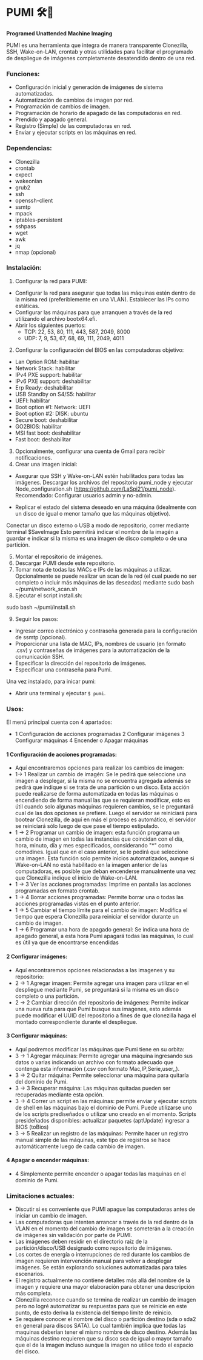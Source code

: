# PUMI 🛠🐶

**Programed Unattended Machine Imaging**

PUMI es una herramienta que integra de manera transparente Clonezilla, SSH, Wake-on-LAN, crontab y otras utilidades para facilitar el programado de despliegue de imágenes completamente desatendido dentro de una red.

### Funciones:
- Configuración inicial y generación de imágenes de sistema automatizadas.
- Automatización de cambios de imagen por red.
- Programación de cambios de imagen.
- Programación de horario de apagado de las computadoras en red.
- Prendido y apagado general.
- Registro (Simple) de las computadoras en red.
- Enviar y ejecutar scripts en las máquinas en red.

### Dependencias:
- Clonezilla
- crontab
- expect
- wakeonlan
- grub2
- ssh
- openssh-client
- ssmtp
- mpack
- iptables-persistent
- sshpass
- wget
- awk
- jq
- nmap (opcional)

### Instalación:
1. Configurar la red para PUMI:

- Configurar la red para asegurar que todas las máquinas estén dentro de la misma red (preferiblemente en una VLAN). Establecer las IPs como estáticas.
- Configurar las máquinas para que arranquen a través de la red utilizando el archivo bootx64.efi.
- Abrir los siguientes puertos:
  - TCP: 22, 53, 80, 111, 443, 587, 2049, 8000
  - UDP: 7, 9, 53, 67, 68, 69, 111, 2049, 4011
    
2. Configurar la configuración del BIOS en las computadoras objetivo:
  - Lan Option ROM: habilitar
  - Network Stack: habilitar
  - IPv4 PXE support: habilitar
  - IPv6 PXE support: deshabilitar
  - Erp Ready: deshabilitar
  - USB Standby on S4/S5: habilitar
  - UEFI: habilitar
  - Boot option #1: Network: UEFI
  - Boot option #2: DISK: ubuntu
  - Secure boot: deshabilitar
  - GO2BIOS: habilitar
  - MSI fast boot: deshabilitar
  - Fast boot: deshabilitar

3. Opcionalmente, configurar una cuenta de Gmail para recibir notificaciones.
4. Crear una imagen inicial:

- Asegurar que SSH y Wake-on-LAN estén habilitados para todas las imágenes.
Descargar los archivos del repositorio pumi_node y ejecutar Node_configuration.sh (https://github.com/LaSpi21/pumi_node).
Recomendado: Configurar usuarios admin y no-admin.

- Replicar el estado del sistema deseado en una máquina (idealmente con un disco de igual o menor tamaño que las máquinas objetivo).

Conectar un disco externo o USB a modo de repositorio, correr mediante terminal $SaveImage 
Esto permitirá indicar el nombre de la imagén a guardar e indicar si la misma es una imagen de disco completo o de una partición.

5. Montar el repositorio de imágenes.
6. Descargar PUMI desde este repositorio.
7. Tomar nota de todas las MACs e IPs de las máquinas a utilizar. Opcionalmente se puede realizar un scan de la red (el cual puede no ser completo o incluir más máquinas de las deseadas) mediante sudo bash ~/pumi/network_scan.sh
8. Ejecutar el script install.sh:

sudo bash ~/pumi/install.sh

9. Seguir los pasos:
- Ingresar correo electrónico y contraseña generada para la configuración de ssmtp (opcional).
- Proporcionar una lista de MAC, IPs, nombres de usuario (en formato .csv) y contraseñas de imágenes para la automatización de la comunicación SSH.
- Especificar la dirección del repositorio de imágenes.
- Especificar una contraseña para Pumi.

Una vez instalado, para inicar pumi:
- Abrir una terminal y ejecutar `$ pumi`.

### Usos:

El menú principal cuenta con 4 apartados:

- 1 Configuración de acciones programadas
  2 Configurar imágenes
  3 Configurar máquinas
  4 Encender o Apagar máquinas

#### 1 Configuración de acciones programadas:

- Aquí encontraremos opciones para realizar los cambios de imagen:
- 1-> 1 Realizar un cambio de imagén: Se le pedirá que seleccione una imagen a desplegar, si la misma no se encuentra agregada además se pedirá que indique si se trata de una partición o un disco. Esta acción puede realizarse de forma automatizada en todas las máquinas o encendiendo de forma manual las que se requieran modificar, esto es útil cuando solo algunas máquinas requieren cambios, se le preguntará cual de las dos opciones se prefiere. Luego el servidor se reiniciará para bootear Clonezilla, de aquí en más el proceso es automático, el servidor se reiniciará sólo luego de que pase el tiempo estipulado.
- 1 -> 2 Programar un cambio de imagen: esta función programa un cambio de imagen en todas las instancias que coincidan con el día, hora, minuto, día y mes especificados, considerando "*" como comodines. Igual que en el caso anterior, se le pedirá que seleccione una imagen. Esta función solo permite inicios automatizados, aunque si Wake-on-LAN no está habilitado en la imagen anterior de las computadoras, es posible que deban encenderse manualmente una vez que Clonezilla indique el inicio de Wake-on-LAN.
- 1 -> 3 Ver las acciones programadas: Imprime en pantalla las acciones programadas en formato crontab.
- 1 -> 4 Borrar acciones programadas: Permite borrar una o todas las acciones programadas vistas en el punto anterior.
- 1 -> 5 Cambiar el tiempo límite para el cambio de imagen: Modifica el tiempo que espera Clonezilla para reiniciar el servidor durante un cambio de imagen.
- 1 -> 6 Programar una hora de apagado general: Se indica una hora de apagado general, a esta hora Pumi apagará todas las máquinas, lo cual es útil ya que de encontrarse encendidas 

#### 2 Configurar imágenes:

- Aquí encontraremos opciones relacionadas a las imagenes y su repositorio:
- 2 -> 1 Agregar imagen: Permite agregar una imagen para utilizar en el despliegue mediante Pumi, se preguntará si la misma es un disco completo o una partición.
- 2 -> 2 Cambiar dirección del repositorio de imágenes: Permite indicar una nueva ruta para que Pumi busque sus imagenes, esto además puede modificar el UUID del repositorio a fines de que clonezilla haga el montado correspondiente durante el despliegue.

#### 3 Configurar máquinas:

- Aquí podremos modificar las máquinas que Pumi tiene en su orbita:
- 3 -> 1 Agregar máquinas: Permite agregar una máquina ingresando sus datos o varias indicando un archivo con formato adecuado que contenga esta información (.csv con formato Mac,IP,Serie,user,,).
- 3 -> 2 Quitar máquina: Permite seleccionar una máquina para quitarla del dominio de Pumi.
- 3 -> 3 Recuperar máquina: Las máquinas quitadas pueden ser recuperadas mediante esta opción.
- 3 -> 4 Correr un script en las máquinas: permite enviar y ejecutar scripts de shell en las máquinas bajo el dominio de Pumi. Puede utilizarse uno de los scripts prediseñados o utilizar uno creado en el momento.
         Scripts presideñados disponibles:
              actualizar paquetes (aptUpdate)
              ingresar a BIOS (toBios)
- 3 -> 5 Realizar un registro de las máquinas: Permite hacer un registro manual simple de las máquinas, este tipo de registros se hace automáticamente luego de cada cambio de imagen.

#### 4 Apagar o encender máquinas:
- 4 Simplemente permite encender o apagar todas las maquinas en el dominio de Pumi.

### Limitaciones actuales:
- Discutir si es conveniente que PUMI apague las computadoras antes de iniciar un cambio de imagen.
- Las computadoras que intenten arrancar a través de la red dentro de la VLAN en el momento del cambio de imagen se someterán a la creación de imágenes sin validación por parte de PUMI.
- Las imágenes deben residir en el directorio raíz de la partición/disco/USB designado como repositorio de imágenes.
- Los cortes de energía o interrupciones de red durante los cambios de imagen requieren intervención manual para volver a desplegar imágenes. Se están explorando soluciones automatizadas para tales escenarios.
- El registro actualmente no contiene detalles más allá del nombre de la imagen y requiere una mayor elaboración para obtener una descripción más completa.
- Clonezilla reconoce cuando se termina de realizar un cambio de imagen pero no logré automatizar su respuestas para que se reinicie en este punto, de esto deriva la existencia del tiempo limite de reinicio.
- Se requiere conocer el nombre del disco o partición destino (sda o sda2 en general para discos SATA). Lo cual también implica que todas las maquinas deberían tener el mismo nombre de disco destino. Además las máquinas destino requieren que su disco sea de igual o mayor tamaño que el de la imagen incluso aunque la imagen no utilice todo el espacio del disco.


